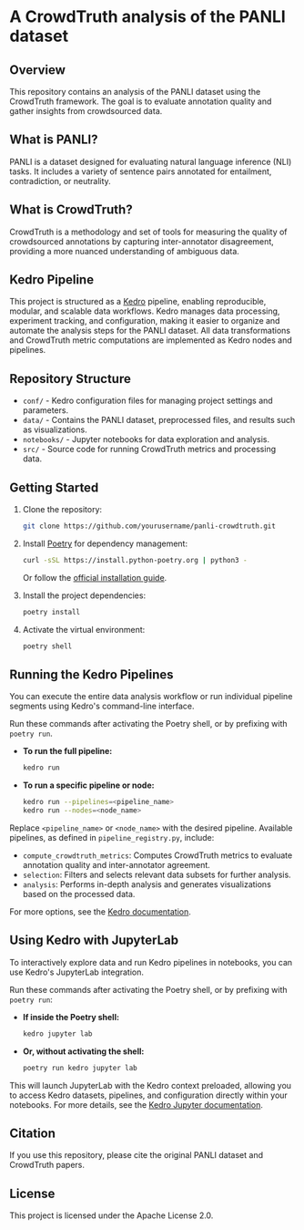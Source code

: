 # A CrowdTruth analysis of the PANLI dataset


## Overview

This repository contains an analysis of the PANLI dataset using the CrowdTruth framework. The goal is to evaluate annotation quality and gather insights from crowdsourced data.

## What is PANLI?

PANLI is a dataset designed for evaluating natural language inference (NLI) tasks. It includes a variety of sentence pairs annotated for entailment, contradiction, or neutrality.

## What is CrowdTruth?

CrowdTruth is a methodology and set of tools for measuring the quality of crowdsourced annotations by capturing inter-annotator disagreement, providing a more nuanced understanding of ambiguous data.

## Kedro Pipeline

This project is structured as a [Kedro](https://kedro.org/) pipeline, enabling reproducible, modular, and scalable data workflows. Kedro manages data processing, experiment tracking, and configuration, making it easier to organize and automate the analysis steps for the PANLI dataset. All data transformations and CrowdTruth metric computations are implemented as Kedro nodes and pipelines.

## Repository Structure

- `conf/` - Kedro configuration files for managing project settings and parameters.
- `data/` - Contains the PANLI dataset, preprocessed files, and results such as visualizations.
- `notebooks/` - Jupyter notebooks for data exploration and analysis.
- `src/` - Source code for running CrowdTruth metrics and processing data.

## Getting Started

1. Clone the repository:
    ```bash
    git clone https://github.com/yourusername/panli-crowdtruth.git
    ```
2. Install [Poetry](https://python-poetry.org/) for dependency management:
    ```bash
    curl -sSL https://install.python-poetry.org | python3 -
    ```
    Or follow the [official installation guide](https://python-poetry.org/docs/#installation).

3. Install the project dependencies:
    ```bash
    poetry install
    ```

4. Activate the virtual environment:
    ```bash
    poetry shell
    ```

## Running the Kedro Pipelines

You can execute the entire data analysis workflow or run individual pipeline segments using Kedro's command-line interface.

Run these commands after activating the Poetry shell, or by prefixing with `poetry run`.

- **To run the full pipeline:**
    ```bash
    kedro run
    ```

- **To run a specific pipeline or node:**
    ```bash
    kedro run --pipelines=<pipeline_name>
    kedro run --nodes=<node_name>
    ```

Replace `<pipeline_name>` or `<node_name>` with the desired pipeline. Available pipelines, as defined in `pipeline_registry.py`, include:

- `compute_crowdtruth_metrics`: Computes CrowdTruth metrics to evaluate annotation quality and inter-annotator agreement.
- `selection`: Filters and selects relevant data subsets for further analysis.
- `analysis`: Performs in-depth analysis and generates visualizations based on the processed data.

 For more options, see the [Kedro documentation](https://docs.kedro.org/en/stable/04_user_guide/03_cli.html).

## Using Kedro with JupyterLab

To interactively explore data and run Kedro pipelines in notebooks, you can use Kedro's JupyterLab integration.

Run these commands after activating the Poetry shell, or by prefixing with `poetry run`:

- **If inside the Poetry shell:**
    ```bash
    kedro jupyter lab
    ```

- **Or, without activating the shell:**
    ```bash
    poetry run kedro jupyter lab
    ```



This will launch JupyterLab with the Kedro context preloaded, allowing you to access Kedro datasets, pipelines, and configuration directly within your notebooks. For more details, see the [Kedro Jupyter documentation](https://docs.kedro.org/en/stable/tools/jupyter.html).

## Citation

If you use this repository, please cite the original PANLI dataset and CrowdTruth papers.

## License

This project is licensed under the Apache License 2.0.